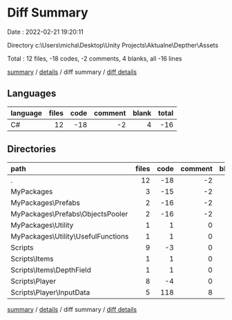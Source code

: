 # Diff Summary

Date : 2022-02-21 19:20:11

Directory c:\Users\micha\Desktop\Unity Projects\Aktualne\Depther\Assets

Total : 12 files,  -18 codes, -2 comments, 4 blanks, all -16 lines

[summary](results.md) / [details](details.md) / diff summary / [diff details](diff-details.md)

## Languages
| language | files | code | comment | blank | total |
| :--- | ---: | ---: | ---: | ---: | ---: |
| C# | 12 | -18 | -2 | 4 | -16 |

## Directories
| path | files | code | comment | blank | total |
| :--- | ---: | ---: | ---: | ---: | ---: |
| . | 12 | -18 | -2 | 4 | -16 |
| MyPackages | 3 | -15 | -2 | 1 | -16 |
| MyPackages\Prefabs | 2 | -16 | -2 | -1 | -19 |
| MyPackages\Prefabs\ObjectsPooler | 2 | -16 | -2 | -1 | -19 |
| MyPackages\Utility | 1 | 1 | 0 | 2 | 3 |
| MyPackages\Utility\UsefulFunctions | 1 | 1 | 0 | 2 | 3 |
| Scripts | 9 | -3 | 0 | 3 | 0 |
| Scripts\Items | 1 | 1 | 0 | 1 | 2 |
| Scripts\Items\DepthField | 1 | 1 | 0 | 1 | 2 |
| Scripts\Player | 8 | -4 | 0 | 2 | -2 |
| Scripts\Player\InputData | 5 | 118 | 8 | 35 | 161 |

[summary](results.md) / [details](details.md) / diff summary / [diff details](diff-details.md)